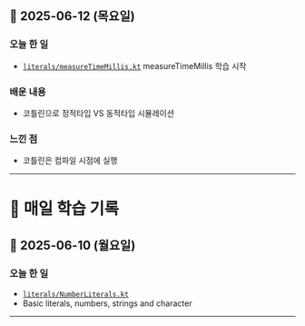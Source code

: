 ## 📅 2025-06-12 (목요일)
### 오늘 한 일
- [`literals/measureTimeMillis.kt`](./src/main/kotlin/literals/measureTimeMillis.kt) measureTimeMillis 학습 시작

### 배운 내용
- 코틀린으로 정적타입 VS 동적타입 시뮬레이션

### 느낀 점
- 코틀린은 컴파일 시점에 실행

---

# 📝 매일 학습 기록

## 📅 2025-06-10 (월요일)
### 오늘 한 일
- [`literals/NumberLiterals.kt`](./src/main/kotlin/literals/NumberLiterals.kt) 
- Basic literals, numbers, strings and character

---

